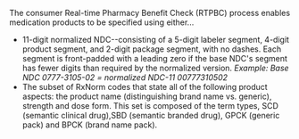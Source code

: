 <p><p>The consumer Real-time Pharmacy Benefit Check (RTPBC) process enables medication products to be specified using either...</p></p>
<ul>
<li>11-digit normalized NDC--consisting of a 5-digit labeler segment, 4-digit product segment, and 2-digit package segment, with no dashes. Each segment is front-padded with a leading zero if the base NDC&#39;s segment has fewer digits than required by the normalized version. <em>Example: Base NDC 0777-3105-02 = normalized NDC-11 00777310502</em></li>
<li>The subset of RxNorm codes that state all of the following product aspects: the product name (distinguishing brand name vs. generic), strength and dose form. This set is composed of the term types, SCD (semantic clinical drug),SBD (semantic branded drug), GPCK (generic pack) and BPCK (brand name pack).
</li>
</ul>
<br>